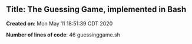 ## Title: The Guessing Game, implemented in Bash

**Created on**: 
Mon May 11 18:51:39 CDT 2020

**Number of lines of code**: 
46 guessinggame.sh
